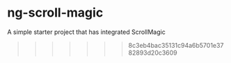 # ng-scroll-magic
A simple starter project that has integrated ScrollMagic
>>>>>>> 8c3eb4bac35131c94a6b5701e3782893d20c3609
